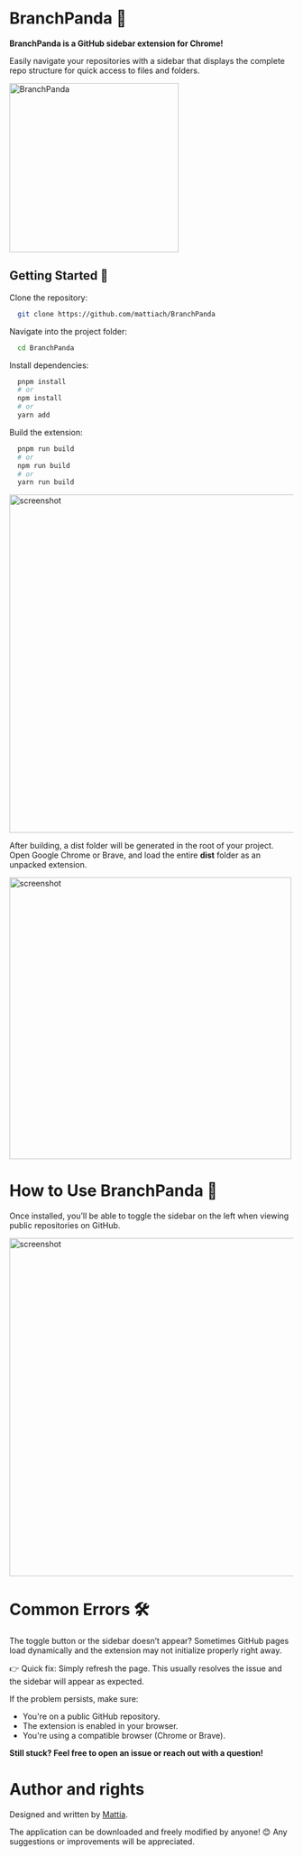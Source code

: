 # BranchPanda 🐼

**BranchPanda is a GitHub sidebar extension for Chrome!**

Easily navigate your repositories with a sidebar that displays the complete repo structure for quick access to files and folders. 

<img src="https://iili.io/FzgAZgt.md.png" alt="BranchPanda" width="300"/>

## Getting Started 🐼
Clone the repository:
```bash
  git clone https://github.com/mattiach/BranchPanda
```
Navigate into the project folder:
```bash
  cd BranchPanda
```
Install dependencies:
```bash
  pnpm install
  # or
  npm install
  # or
  yarn add
```
Build the extension:
```bash
  pnpm run build
  # or
  npm run build
  # or
  yarn run build
```

<img src="https://i.postimg.cc/rpWvzJW2/2.png" alt="screenshot" width="600"/>

After building, a dist folder will be generated in the root of your project. Open Google Chrome or Brave, and load the entire __dist__ folder as an unpacked extension.

<img src="https://i.postimg.cc/8kWB3YGS/4.png" alt="screenshot" width="500" />



# How to Use BranchPanda 🐼

Once installed, you’ll be able to toggle the sidebar on the left when viewing public repositories on GitHub.

<img src="https://i.postimg.cc/nLPCcnvP/1.png" alt="screenshot" width="600"/>

# Common Errors 🛠️
The toggle button or the sidebar doesn’t appear?
Sometimes GitHub pages load dynamically and the extension may not initialize properly right away.

👉 Quick fix: Simply refresh the page. This usually resolves the issue and the sidebar will appear as expected.

If the problem persists, make sure:

- You're on a public GitHub repository.
- The extension is enabled in your browser.
- You're using a compatible browser (Chrome or Brave).

__Still stuck? Feel free to open an issue or reach out with a question!__

# Author and rights
Designed and written by [Mattia](https://www.linkedin.com/in/mattiach/).

The application can be downloaded and freely modified by anyone! 😊 Any suggestions or improvements will be appreciated.